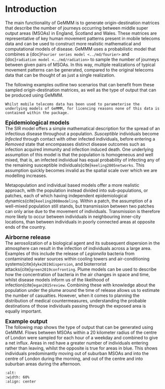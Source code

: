 # Introduction

The main functionality of GeMMM is to generate origin-destination matrices that describe the number of journeys occurring between middle super output areas (MSOAs) in England, Scotland and Wales. These matrices are representative of key human movement patterns present in mobile telecoms data and can be used to construct more realistic mathematical and computational models of disease. GeMMM uses a probabilistic model that combines a {doc}`Fourier series model <../md/fourier>` and {doc}`radiation model <../md/radiation>` to sample the number of journeys between given pairs of MSOAs. In this way, multiple realizations of typical movement patterns can be generated, compared to the original telecoms data that can be thought of as just a single realization. 

The following examples outline two scenarios that can benefit from these sampled origin-destination matrices, as well as the type of output that can be produced using GeMMM.

```{note}
Whilst mobile telecoms data has been used to parameterise the underlying models of GeMMM, for licencing reasons none of this data is contained within the package.
```

<font size='4'> **Epidemiological models** </font> <br>
The SIR model offers a simple mathematical description for the spread of an infectious disease throughout a population. *Susceptible* individuals become *Infected* through contact with other infected individuals, before entering a *Removed* state that encompasses distinct disease outcomes such as infection acquired immunity and infection induced death. One underlying assumption of this model is that the population is homogeneous and well mixed, that is, an infected individual has equal probability of infecting any of the remaining susceptible individuals{cite}`keeling2005networks`. This assumption quickly becomes invalid as the spatial scale over which we are modelling increases.

Metapopulation and individual based models offer a more realistic approach, with the population instead divided into sub-populations, or patches, each of which having independent epidemiological dynamics{cite}`keeling2008modeling`. Within a patch, the assumption of a well-mixed population still stands, but transmission between two patches can only arise due to the movement of individuals. Transmission is therefore more likely to occur between individuals in neighbouring inner-city locations, than between individuals in poorly connected areas at opposite ends of the country.

<font size='4'> **Airborne release** </font> <br>
The aerosolization of a biological agent and its subsequent dispersion in the atmosphere can result in the infection of individuals across a large area. Examples of this include the release of *Legionella* bacteria from contaminated water sources within cooling towers and air-conditioning systems{cite}`dyke2019dispersion`, and bioterrorist attacks{cite}`green2019confronting`. Plume models can be used to describe how the concentration of bacteria in the air changes in space and time, whilst disease models inform us of the likelihood of infection{cite}`egan2015review`. Combining these with knowledge about the population under the plume around the time of release allows us to estimate the number of casualties. However, when it comes to planning the distribution of medical countermeasures, understanding the probable destinations of those individuals passing through the exposed area is equally important.

<font size='4'> **Example output** </font> <br>
The following map shows the type of output that can be generated using GeMMM. Flows between MSOAs within a 20 kilometer radius of the centre of London were sampled for each hour of a weekday and combined to give a net influx. Areas in red have a greater number of individuals entering rather than leaving, whilst the opposite is true for areas in blue. This shows individuals predominantly moving out of suburban MSOAs and into the centre of London during the morning, and out of the centre and into suburban areas during the afternoon.

```{image} ../images/introduction_net_flows.gif
:alt: 
:width: 60%
:align: center
```

 

